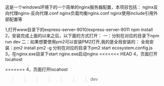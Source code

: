 这是一个windows环境下的一个简单的nginx服务器配置，本项目包括：
nginx反向代理nginx-反向代理.conf
nginx负载均衡nginx.conf
nginx使用include引用外部配置等

1,打开www目录下的express-server-9010/express-server-9011 npm install
2，安装完成上面的以来之后，以下面的方式打开：
    一：分别在对应的目录下npm run dev
    二：如果想要使用pm2可以安装PM2打开,我的是全局安装的：
        全局安装：pm2 install pm2 -g
        分别在对应的目录下pm2 start ecosystem.config.js
3，在nginx.exe目录下start nginx.exe启动nginx
<<<<<<< HEAD
4，页面打开locahost




=======
4，页面打开locahost
>>>>>>> dev
